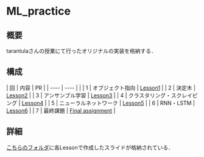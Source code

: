 # ML_practice

## 概要
tarantulaさんの授業にて行ったオリジナルの実装を格納する．

## 構成
| 回 | 内容 | PR |
| ---- | ---- |  |
| 1 | オブジェクト指向 | [Lesson1](https://github.com/MinamiHotta/ML_practice/pull/7) |
| 2 | 決定木 | [Lesson2](https://github.com/MinamiHotta/ML_practice/pull/1) |
| 3 | アンサンブル学習 | [Lesson3](https://github.com/MinamiHotta/ML_practice/pull/2) |
| 4 | クラスタリング・スクレイピング | [Lesson4](https://github.com/MinamiHotta/ML_practice/pull/3) |
| 5 | ニューラルネットワーク | [Lesson5](https://github.com/MinamiHotta/ML_practice/pull/4) |
| 6 | RNN・LSTM | [Lesson6](https://github.com/MinamiHotta/ML_practice/pull/5) |
| 7 | 最終課題 | [Final assignment](https://github.com/MinamiHotta/ML_practice/pull/6) |

## 詳細
[こちらのフォルダ](https://drive.google.com/drive/folders/1BYzR9bhOi7H2twms-sA_1KFMZIjEW3s6?usp=sharing)に各Lessonで作成したスライドが格納されている．
